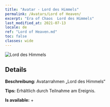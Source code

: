 ```yaml
---
title: "Avatar - Lord des Himmels"
permalink: /Avatars/Lord of Heaven/
excerpt: "Era of Chaos  Lord des Himmels"
last_modified_at: 2021-07-13
locale: de
ref: "Lord of Heaven.md"
toc: false
classes: wide
---
```

 ![Lord des Himmels](/images/a/avatarFrame_18.png)

## Details

 **Beschreibung:** Avatarrahmen „Lord des Himmels“ 

 **Tips:** Erhältlich durch Teilnahme am Ereignis. 

 **Is available:**  + 

